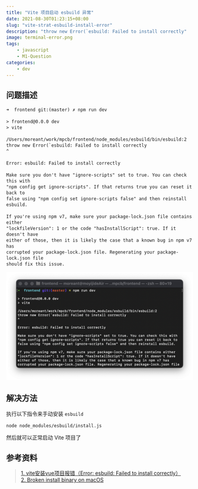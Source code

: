 ```yaml
---
title: "Vite 项目启动 esbuild 异常"
date: 2021-08-30T01:23:15+08:00
slug: "vite-strat-esbuild-install-error"
description: "throw new Error(`esbuild: Failed to install correctly"
image: terminal-error.png
tags: 
    - javascript
    - M1-Question
categories:
    - dev
---
```



## 问题描述
```
➜  frontend git:(master) ✗ npm run dev

> frontend@0.0.0 dev
> vite

/Users/moreant/work/mpcb/frontend/node_modules/esbuild/bin/esbuild:2
throw new Error(`esbuild: Failed to install correctly
^

Error: esbuild: Failed to install correctly

Make sure you don't have "ignore-scripts" set to true. You can check this with
"npm config get ignore-scripts". If that returns true you can reset it back to
false using "npm config set ignore-scripts false" and then reinstall esbuild.

If you're using npm v7, make sure your package-lock.json file contains either
"lockfileVersion": 1 or the code "hasInstallScript": true. If it doesn't have
either of those, then it is likely the case that a known bug in npm v7 has
corrupted your package-lock.json file. Regenerating your package-lock.json file
should fix this issue.
```

![控制台报错](terminal-error.png)
  
## 解决方法
执行以下指令来手动安装 `esbuild`
```
node node_modules/esbuild/install.js
```

然后就可以正常启动 Vite 项目了

## 参考资料
> [1. vite安装vue项目报错（Error: esbuild: Failed to install correctly）](https://blog.csdn.net/m0_37682004/article/details/115001613)  
> [2. Broken install binary on macOS](https://github.com/evanw/esbuild/issues/462#issuecomment-782833191)